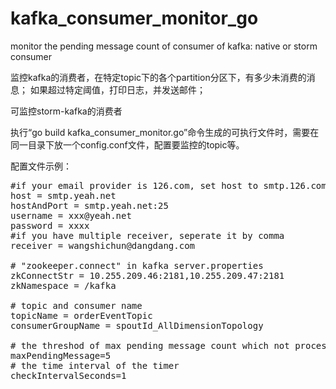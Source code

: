 # kafka_consumer_monitor_go
monitor the pending message count of consumer of kafka: native or storm consumer

监控kafka的消费者，在特定topic下的各个partition分区下，有多少未消费的消息；
如果超过特定阈值，打印日志，并发送邮件；

可监控storm-kafka的消费者

执行“go build kafka_consumer_monitor.go”命令生成的可执行文件时，需要在同一目录下放一个config.conf文件，配置要监控的topic等。

配置文件示例：
<pre>
#if your email provider is 126.com, set host to smtp.126.com
host = smtp.yeah.net
hostAndPort = smtp.yeah.net:25
username = xxx@yeah.net
password = xxxx
#if you have multiple receiver, seperate it by comma
receiver = wangshichun@dangdang.com

# "zookeeper.connect" in kafka server.properties
zkConnectStr = 10.255.209.46:2181,10.255.209.47:2181
zkNamespace = /kafka

# topic and consumer name
topicName = orderEventTopic
consumerGroupName = spoutId_AllDimensionTopology

# the threshod of max pending message count which not processed by the consumer
maxPendingMessage=5
# the time interval of the timer
checkIntervalSeconds=1

</pre>
